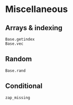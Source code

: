 # Miscellaneous

## Arrays & indexing

```@docs
Base.getindex
Base.vec
```

## Random

```@docs
Base.rand
```

## Conditional

```@docs
zap_missing
```